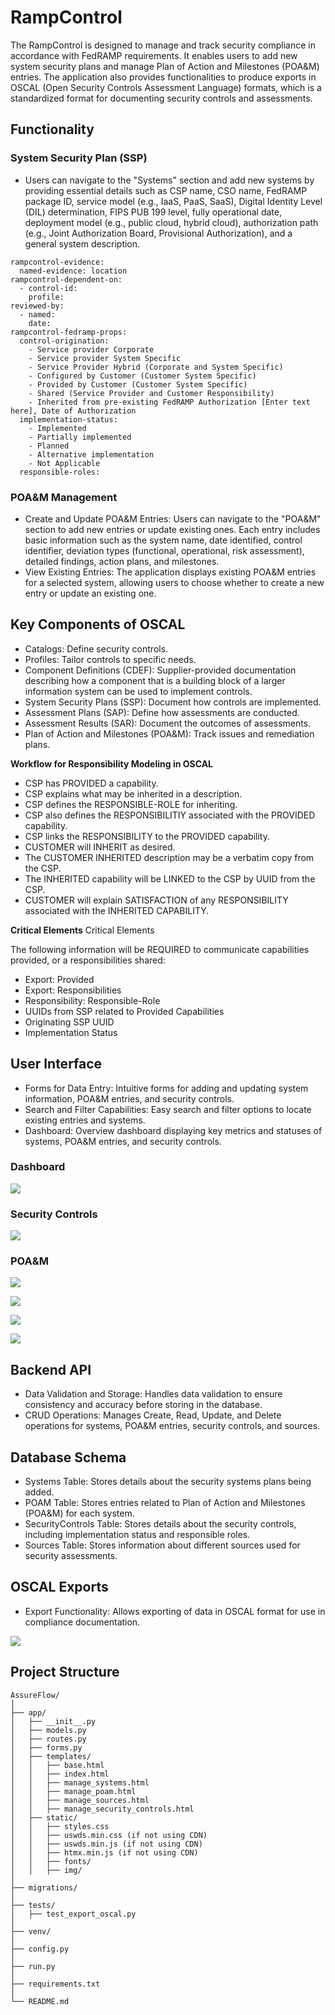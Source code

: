 # RampControl


The RampControl is designed to manage and track security compliance in accordance with FedRAMP requirements. It enables users to add new system security plans and manage Plan of Action and Milestones (POA&M) entries. The application also provides functionalities to produce exports in OSCAL (Open Security Controls Assessment Language) formats, which is a standardized format for documenting security controls and assessments.

## Functionality  

### System Security Plan (SSP)

- Users can navigate to the "Systems" section and add new systems by providing essential details such as CSP name, CSO name, FedRAMP package ID, service model (e.g., IaaS, PaaS, SaaS), Digital Identity Level (DIL) determination, FIPS PUB 199 level, fully operational date, deployment model (e.g., public cloud, hybrid cloud), authorization path (e.g., Joint Authorization Board, Provisional Authorization), and a general system description.


```
rampcontrol-evidence:
  named-evidence: location
rampcontrol-dependent-on:
  - control-id:
    profile:
reviewed-by:
  - named:
    date:
rampcontrol-fedramp-props:
  control-origination:
    - Service provider Corporate
    - Service provider System Specific
    - Service Provider Hybrid (Corporate and System Specific)
    - Configured by Customer (Customer System Specific) 
    - Provided by Customer (Customer System Specific)
    - Shared (Service Provider and Customer Responsibility)
    - Inherited from pre-existing FedRAMP Authorization [Enter text here], Date of Authorization 
  implementation-status:
    - Implemented
    - Partially implemented
    - Planned
    - Alternative implementation
    - Not Applicable
  responsible-roles:
```


### POA&M Management
- Create and Update POA&M Entries: Users can navigate to the "POA&M" section to add new entries or update existing ones. Each entry includes basic information such as the system name, date identified, control identifier, deviation types (functional, operational, risk assessment), detailed findings, action plans, and milestones.
- View Existing Entries: The application displays existing POA&M entries for a selected system, allowing users to choose whether to create a new entry or update an existing one.

## Key Components of OSCAL
- Catalogs: Define security controls.
- Profiles: Tailor controls to specific needs.
- Component Definitions (CDEF): Supplier-provided documentation describing how a component that is a building block of a larger information system can be used to implement controls.
- System Security Plans (SSP): Document how controls are implemented.
- Assessment Plans (SAP): Define how assessments are conducted.
- Assessment Results (SAR): Document the outcomes of assessments.
- Plan of Action and Milestones (POA&M): Track issues and remediation plans.

**Workflow for Responsibility Modeling in OSCAL**

- CSP has PROVIDED a capability.
- CSP explains what may be inherited in a description.
- CSP defines the RESPONSIBLE-ROLE for inheriting.
- CSP also defines the RESPONSIBILITIY associated with the PROVIDED capability.
- CSP links the RESPONSIBILITY to the PROVIDED capability.
- CUSTOMER will INHERIT as desired.
- The CUSTOMER INHERITED description may be a verbatim copy from the CSP.
- The INHERITED capability will be LINKED to the CSP by UUID from the CSP.
- CUSTOMER will explain SATISFACTION of any RESPONSIBILITY associated with the INHERITED CAPABILITY.


**Critical Elements**
Critical Elements

The following information will be REQUIRED to communicate capabilities provided, or a responsibilities shared:

- Export: Provided
- Export: Responsibilities
- Responsibility: Responsible-Role
- UUIDs from SSP related to Provided Capabilities
- Originating SSP UUID
- Implementation Status



## User Interface
- Forms for Data Entry: Intuitive forms for adding and updating system information, POA&M entries, and security controls.
- Search and Filter Capabilities: Easy search and filter options to locate existing entries and systems.
- Dashboard: Overview dashboard displaying key metrics and statuses of systems, POA&M entries, and security controls.


### Dashboard

![](/docs/poam/Dashboard.png)




### Security Controls

![](/docs/securitycontrols/ecurity%20Controls.png)



### POA&M

![](/docs/poam/POA&M%20-%20Open.png)


![](/docs/poam/POA&M%20-%20Closed.png)


![](/docs/poam/POA&M%20-%20Deviation%20Request%20-%20OR.png)


![](/docs/poam/POA&M%20-%20Deviation%20Request%20-%20FP.png)



## Backend API
- Data Validation and Storage: Handles data validation to ensure consistency and accuracy before storing in the database.
- CRUD Operations: Manages Create, Read, Update, and Delete operations for systems, POA&M entries, security controls, and sources.

## Database Schema
- Systems Table: Stores details about the security systems plans being added.
- POAM Table: Stores entries related to Plan of Action and Milestones (POA&M) for each system.
- SecurityControls Table: Stores details about the security controls, including implementation status and responsible roles.
- Sources Table: Stores information about different sources used for security assessments.

## OSCAL Exports
- Export Functionality: Allows exporting of data in OSCAL format for use in compliance documentation.




![](/docs/poam/UML.png)





## Project Structure

```
AssureFlow/
│
├── app/
│   ├── __init__.py
│   ├── models.py
│   ├── routes.py
│   ├── forms.py
│   ├── templates/
│   │   ├── base.html
│   │   ├── index.html
│   │   ├── manage_systems.html
│   │   ├── manage_poam.html
│   │   ├── manage_sources.html
│   │   ├── manage_security_controls.html
│   ├── static/
│   │   ├── styles.css
│   │   ├── uswds.min.css (if not using CDN)
│   │   ├── uswds.min.js (if not using CDN)
│   │   ├── htmx.min.js (if not using CDN)
│   │   ├── fonts/
│   │   ├── img/
│
├── migrations/
│
├── tests/
│   ├── test_export_oscal.py
│
├── venv/
│
├── config.py
│
├── run.py
│
├── requirements.txt
│
└── README.md

```







